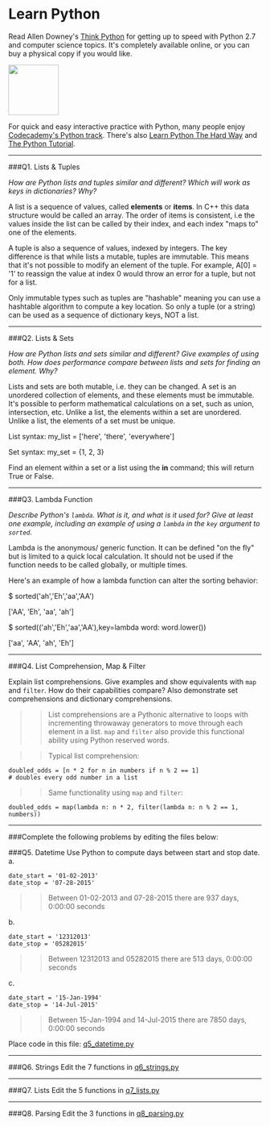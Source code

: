 # Learn Python

Read Allen Downey's [Think Python](http://www.greenteapress.com/thinkpython/) for getting up to speed with Python 2.7 and computer science topics. It's completely available online, or you can buy a physical copy if you would like.

<a href="http://www.greenteapress.com/thinkpython/"><img src="img/think_python.png" style="width: 100px;" target="_blank"></a>

For quick and easy interactive practice with Python, many people enjoy [Codecademy's Python track](http://www.codecademy.com/en/tracks/python). There's also [Learn Python The Hard Way](http://learnpythonthehardway.org/book/) and [The Python Tutorial](https://docs.python.org/2/tutorial/).

---

###Q1. Lists &amp; Tuples

<i>How are Python lists and tuples similar and different? Which will work as keys in dictionaries? Why?</i>

A list is a sequence of values, called <b>elements</b> or <b>items</b>. In C++ this data structure would be called an array. The order of items is consistent, i.e the values inside the list can be called by their index, and each index "maps to" one of the elements.

A tuple is also a sequence of values, indexed by integers. The key difference is that while lists a mutable, tuples are immutable. This means that it's not possible to modify an element of the tuple. For example, A[0] = '1' to reassign the value at index 0 would throw an error for a tuple, but not for a list.

Only immutable types such as tuples are "hashable" meaning you can use a hashtable algorithm to compute a key location. So only a tuple (or a string) can be used as a sequence of dictionary keys, NOT a list.

---

###Q2. Lists &amp; Sets

<i>How are Python lists and sets similar and different? Give examples of using both. How does performance compare between lists and sets for finding an element. Why?</i>

Lists and sets are both mutable, i.e. they can be changed. A set is an unordered collection of elements, and these elements must be immutable. It's possible to perform mathematical calculations on a set, such as union, intersection, etc. Unlike a  list, the elements within a set are unordered. Unlike a list, the elements of a set must be unique.

List syntax:
my_list = ['here', 'there', 'everywhere']

Set syntax:
my_set = {1, 2, 3}

Find an element within a set or a list using the <b>in</b> command; this will return True or False.



---

###Q3. Lambda Function

<i>Describe Python's `lambda`. What is it, and what is it used for? Give at least one example, including an example of using a `lambda` in the `key` argument to `sorted`.</i>

Lambda is the anonymous/ generic function. It can be defined "on the fly" but is limited to a quick local calculation. It should not be used if the function needs to be called globally, or multiple times.

Here's an example of how a lambda function can alter the sorting behavior: 

$ sorted('ah','Eh','aa','AA')

['AA', 'Eh', 'aa', 'ah']

$ sorted(('ah','Eh','aa','AA'),key=lambda word: word.lower())

['aa', 'AA', 'ah', 'Eh']


---

###Q4. List Comprehension, Map &amp; Filter

Explain list comprehensions. Give examples and show equivalents with `map` and `filter`. How do their capabilities compare? Also demonstrate set comprehensions and dictionary comprehensions.

>> List comprehensions are a Pythonic alternative to loops with incrementing throwaway generators to move through each element in a list. `map` and `filter` also provide this functional ability using Python reserved words.  

>> Typical list comprehension:
```
doubled_odds = [n * 2 for n in numbers if n % 2 == 1]
# doubles every odd number in a list
```

>> Same functionality using `map` and `filter`:
```
doubled_odds = map(lambda n: n * 2, filter(lambda n: n % 2 == 1, numbers))
```

---

###Complete the following problems by editing the files below:

###Q5. Datetime
Use Python to compute days between start and stop date.   
a.  

```
date_start = '01-02-2013'    
date_stop = '07-28-2015'
```

>> Between 01-02-2013 and 07-28-2015 there are 937 days, 0:00:00 seconds

b.  
```
date_start = '12312013'  
date_stop = '05282015'  
```

>> Between 12312013 and 05282015 there are 513 days, 0:00:00 seconds

c.  
```
date_start = '15-Jan-1994'      
date_stop = '14-Jul-2015'  
```

>> Between 15-Jan-1994 and 14-Jul-2015 there are 7850 days, 0:00:00 seconds

Place code in this file: [q5_datetime.py](python/q5_datetime.py)

---

###Q6. Strings
Edit the 7 functions in [q6_strings.py](python/q6_strings.py)

---

###Q7. Lists
Edit the 5 functions in [q7_lists.py](python/q7_lists.py)

---

###Q8. Parsing
Edit the 3 functions in [q8_parsing.py](python/q8_parsing.py)





